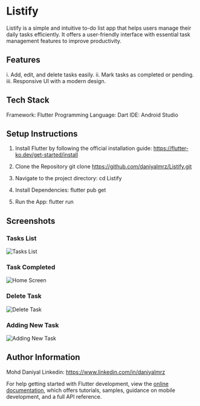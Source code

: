 # Listify

Listify is a simple and intuitive to-do list app that helps users manage their daily tasks efficiently.
It offers a user-friendly interface with essential task management features to improve productivity.

## Features

i. Add, edit, and delete tasks easily.
ii. Mark tasks as completed or pending.
iii. Responsive UI with a modern design.

## Tech Stack
Framework: Flutter
Programming Language: Dart
IDE: Android Studio

## Setup Instructions

1. Install Flutter by following the official installation guide: https://flutter-ko.dev/get-started/install

2. Clone the Repository
   git clone https://github.com/daniyalmrz/Listify.git

3. Navigate to the project directory:
   cd Listify

4. Install Dependencies:
   flutter pub get

5. Run the App:
   flutter run

## Screenshots

### Tasks List
![Tasks List](screenshots/tasks_list.jpg)

### Task Completed
![Home Screen](screenshots/tasks_completed.jpg)

### Delete Task
![Delete Task](screenshots/delete_task.jpg)

### Adding New Task
![Adding New Task](screenshots/new_task.jpg)

## Author Information

Mohd Daniyal
Linkedin: https://www.linkedin.com/in/daniyalmrz

For help getting started with Flutter development, view the
[online documentation](https://docs.flutter.dev/), which offers tutorials,
samples, guidance on mobile development, and a full API reference.